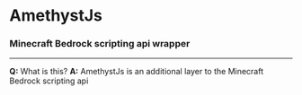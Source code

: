# AmethystJs
### Minecraft Bedrock scripting api wrapper 
---
**Q:** What is this?
**A:** AmethystJs is an additional layer to the Minecraft Bedrock scripting api